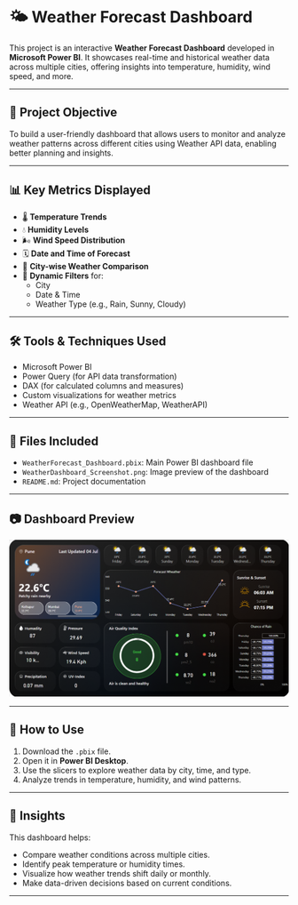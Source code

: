 # 🌤️ Weather Forecast Dashboard

This project is an interactive **Weather Forecast Dashboard** developed in **Microsoft Power BI**. It showcases real-time and historical weather data across multiple cities, offering insights into temperature, humidity, wind speed, and more.

---

## 🎯 Project Objective

To build a user-friendly dashboard that allows users to monitor and analyze weather patterns across different cities using Weather API data, enabling better planning and insights.

---

## 📊 Key Metrics Displayed

- 🌡️ **Temperature Trends**
- 💧 **Humidity Levels**
- 🌬️ **Wind Speed Distribution**
- 🗓️ **Date and Time of Forecast**
- 🌆 **City-wise Weather Comparison**
- 📍 **Dynamic Filters** for:
  - City
  - Date & Time
  - Weather Type (e.g., Rain, Sunny, Cloudy)

---

## 🛠️ Tools & Techniques Used

- Microsoft Power BI
- Power Query (for API data transformation)
- DAX (for calculated columns and measures)
- Custom visualizations for weather metrics
- Weather API (e.g., OpenWeatherMap, WeatherAPI)

---

## 📁 Files Included

- `WeatherForecast_Dashboard.pbix`: Main Power BI dashboard file  
- `WeatherDashboard_Screenshot.png`: Image preview of the dashboard  
- `README.md`: Project documentation

---

## 📷 Dashboard Preview

![Weather Dashboard](https://github.com/AkashGavade1/Weather-Forecast-Dashboard/blob/main/Snapshot%20of%20Dashboard.png)

---

## 🚀 How to Use

1. Download the `.pbix` file.
2. Open it in **Power BI Desktop**.
3. Use the slicers to explore weather data by city, time, and type.
4. Analyze trends in temperature, humidity, and wind patterns.

---

## 📝 Insights

This dashboard helps:
- Compare weather conditions across multiple cities.
- Identify peak temperature or humidity times.
- Visualize how weather trends shift daily or monthly.
- Make data-driven decisions based on current conditions.

---
